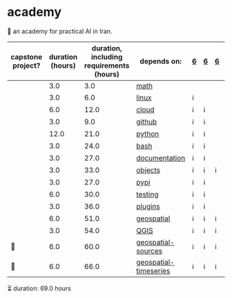 # academy

📐 an academy for practical AI in Iran.

| capstone project? | duration (hours) | duration, including requirements (hours) | depends on: | [6](./math.md) | [6](./linux.md) | [6](./cloud.md) | [6](./github.md) | [6](./python.md) | [6](./bash.md) | [doc...](./documentation.md) | [obj...](./objects.md) | [6](./pypi.md) | [tes...](./testing.md) | [plu...](./plugins.md) | [geo...](./geospatial.md) | [6](./QGIS.md) | [geo...](./geospatial-sources.md) | [geo...](./geospatial-timeseries.md) |
|-|-|-|-|-|-|-|-|-|-|-|-|-|-|-|-|-|-|-|
|  | 3.0 | 3.0 | [math](./math.md) |  |  |  |  |  |  |  |  |  |  |  |  |  |  |  |
|  | 3.0 | 6.0 | [linux](./linux.md) | ℹ️ |  |  |  |  |  |  |  |  |  |  |  |  |  |  |
|  | 6.0 | 12.0 | [cloud](./cloud.md) | ℹ️ | ℹ️ |  |  |  |  |  |  |  |  |  |  |  |  |  |
|  | 3.0 | 9.0 | [github](./github.md) | ℹ️ | ℹ️ |  |  |  |  |  |  |  |  |  |  |  |  |  |
|  | 12.0 | 21.0 | [python](./python.md) | ℹ️ | ℹ️ |  | ℹ️ |  |  |  |  |  |  |  |  |  |  |  |
|  | 3.0 | 24.0 | [bash](./bash.md) | ℹ️ | ℹ️ |  | ℹ️ | ℹ️ |  |  |  |  |  |  |  |  |  |  |
|  | 3.0 | 27.0 | [documentation](./documentation.md) | ℹ️ | ℹ️ |  | ℹ️ | ℹ️ | ℹ️ |  |  |  |  |  |  |  |  |  |
|  | 3.0 | 33.0 | [objects](./objects.md) | ℹ️ | ℹ️ | ℹ️ | ℹ️ | ℹ️ | ℹ️ |  |  |  |  |  |  |  |  |  |
|  | 3.0 | 27.0 | [pypi](./pypi.md) | ℹ️ | ℹ️ |  | ℹ️ | ℹ️ | ℹ️ |  |  |  |  |  |  |  |  |  |
|  | 6.0 | 30.0 | [testing](./testing.md) | ℹ️ | ℹ️ |  | ℹ️ | ℹ️ | ℹ️ |  |  |  |  |  |  |  |  |  |
|  | 3.0 | 36.0 | [plugins](./plugins.md) | ℹ️ | ℹ️ |  | ℹ️ | ℹ️ | ℹ️ | ℹ️ |  |  | ℹ️ |  |  |  |  |  |
|  | 6.0 | 51.0 | [geospatial](./geospatial.md) | ℹ️ | ℹ️ | ℹ️ | ℹ️ | ℹ️ | ℹ️ | ℹ️ | ℹ️ |  | ℹ️ | ℹ️ |  |  |  |  |
|  | 3.0 | 54.0 | [QGIS](./QGIS.md) | ℹ️ | ℹ️ | ℹ️ | ℹ️ | ℹ️ | ℹ️ | ℹ️ | ℹ️ |  | ℹ️ | ℹ️ | ℹ️ |  |  |  |
| 📐 | 6.0 | 60.0 | [geospatial-sources](./geospatial-sources.md) | ℹ️ | ℹ️ | ℹ️ | ℹ️ | ℹ️ | ℹ️ | ℹ️ | ℹ️ |  | ℹ️ | ℹ️ | ℹ️ | ℹ️ |  |  |
| 📐 | 6.0 | 66.0 | [geospatial-timeseries](./geospatial-timeseries.md) | ℹ️ | ℹ️ | ℹ️ | ℹ️ | ℹ️ | ℹ️ | ℹ️ | ℹ️ |  | ℹ️ | ℹ️ | ℹ️ | ℹ️ | ℹ️ |  |

⏳ duration: 69.0 hours
